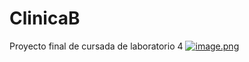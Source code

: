 # ClinicaB
Proyecto final de cursada de laboratorio 4
[![image.png](https://i.postimg.cc/hvZW7Kbw/image.png)](https://postimg.cc/0KSHTR4d)
